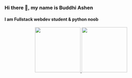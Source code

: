 ### Hi there 👋, my name is Buddhi Ashen
#### I am Fullstack webdev student & python noob
<div align="center">
  <a href="https://github.com/duribeiro">
    <img height="150em" src="https://github-readme-stats.vercel.app/api?username=buddhiashen&count_private=true&include_all_commits=true&show_icons=true&theme=dracula&hide_border=false&show_owner=true"/>
    <img height="150em" src="https://github-readme-stats.vercel.app/api/top-langs/?username=buddhiashen&theme=dracula&hide_border=false&&layout=compact"/>
  </a>
</div>

